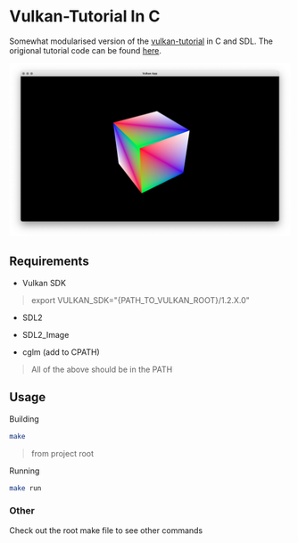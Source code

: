 # Vulkan-Tutorial In C

Somewhat modularised version of the [vulkan-tutorial](https://vulkan-tutorial.com/) in C and SDL. The origional tutorial code can be found [here](https://github.com/Overv/VulkanTutorial).

![alt text](assets/runtime_cube.png "Title")

## Requirements

- Vulkan SDK

> export VULKAN_SDK="{PATH_TO_VULKAN_ROOT}/1.2.X.0"

- SDL2

- SDL2_Image

- cglm (add to CPATH)

> All of the above should be in the PATH

## Usage

Building

```bash
make
```

> from project root

Running

```bash
make run
```

### Other

Check out the root make file to see other commands
